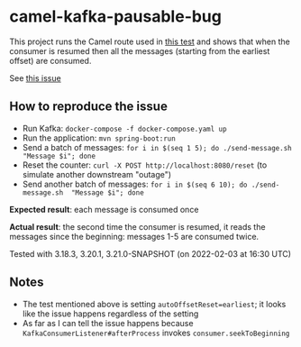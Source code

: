 # camel-kafka-pausable-bug

This project runs the Camel route used in [this test](https://github.com/apache/camel/blob/2c01082032346753cc6621ab4530b0969f12bac7/components/camel-kafka/src/test/java/org/apache/camel/component/kafka/integration/pause/KafkaPausableConsumerCircuitBreakerIT.java)
and shows that when the consumer is resumed then all the messages (starting from the earliest offset) are consumed.

See [this issue](https://issues.apache.org/jira/browse/CAMEL-18759)

## How to reproduce the issue

* Run Kafka: `docker-compose -f docker-compose.yaml up`
* Run the application: `mvn spring-boot:run`
* Send a batch of messages: `for i in $(seq 1 5); do ./send-message.sh  "Message $i"; done`
* Reset the counter: `curl -X POST http://localhost:8080/reset` (to simulate another downstream "outage")
* Send another batch of messages: `for i in $(seq 6 10); do ./send-message.sh  "Message $i"; done`

**Expected result**: each message is consumed once

**Actual result**: the second time the consumer is resumed, it reads the messages since the beginning:
messages 1-5 are consumed twice.
 
Tested with 3.18.3, 3.20.1, 3.21.0-SNAPSHOT (on 2022-02-03 at 16:30 UTC)

## Notes

* The test mentioned above is setting `autoOffsetReset=earliest`; it looks like the issue happens
  regardless of the setting
* As far as I can tell the issue happens because `KafkaConsumerListener#afterProcess` invokes
  `consumer.seekToBeginning`
